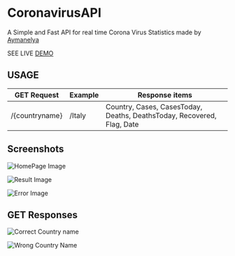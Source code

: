 # CoronavirusAPI
A Simple and Fast API for real time Corona Virus Statistics made by [Aymanelya](https://github.com/aymanelya)

SEE LIVE [DEMO](https://coronavirusupdates.herokuapp.com)

## USAGE

GET Request | Example | Response items
------------ | ------------- | -------------
/{countryname} | /Italy | Country, Cases, CasesToday, Deaths, DeathsToday, Recovered, Flag, Date

## Screenshots
  


![HomePage Image](https://i.imgur.com/uNtfX54.png)


![Result Image](https://i.imgur.com/6IEoe1T.png)


![Error Image](https://i.imgur.com/1IXvdRv.png)


## GET Responses


![Correct Country name](https://i.imgur.com/tlvipgb.png)


![Wrong Country Name](https://i.imgur.com/pOWyNGG.png)
